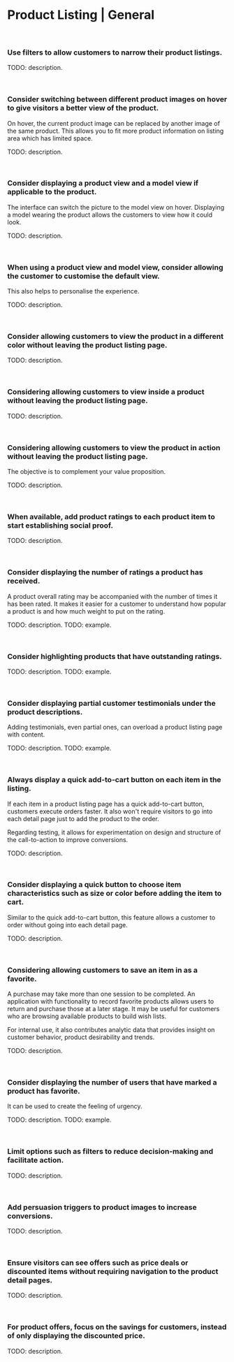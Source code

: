 # Product Listing | General

<br>


### Use filters to allow customers to narrow their product listings.

TODO: description.

<br>


### Consider switching between different product images on hover to give visitors a better view of the product.

On hover, the current product image can be replaced by another image of the same product. This allows you to fit more product information on listing area which
has limited space.

TODO: description.

<br>


### Consider displaying a product view and a model view if applicable to the product.

The interface can switch the picture to the model view on hover. Displaying a model wearing the product allows the customers to view how it could look.

TODO: description.

<br>

### When using a product view and model view, consider allowing the customer to customise the default view.

This also helps to personalise the experience.

TODO: description.

<br>


### Consider allowing customers to view the product in a different color without leaving the product listing page.

TODO: description.

<br>


### Considering allowing customers to view inside a product without leaving the product listing page.

TODO: description.

<br>


### Considering allowing customers to view the product in action without leaving the product listing page.

The objective is to complement your value proposition.

TODO: description.

<br>


### When available, add product ratings to each product item to start establishing social proof.

TODO: description.

<br>


### Consider displaying the number of ratings a product has received.

A product overall rating may be accompanied with the number of times it has been rated. It makes it easier for a customer to understand how popular a product is and how
much weight to put on the rating.

TODO: description.
TODO: example.

<br>


### Consider highlighting products that have outstanding ratings.

TODO: description.
TODO: example.

<br>


### Consider displaying partial customer testimonials under the product descriptions.

Adding testimonials, even partial ones, can overload a product listing page with content.

TODO: description.
TODO: example.

<br>


### Always display a quick add-to-cart button on each item in the listing.

If each item in a product listing page has a quick add-to-cart button, customers execute orders faster. It also won't require visitors to go into each detail page just to
add the product to the order.

Regarding testing, it allows for experimentation on design and structure of the call-to-action to improve conversions.

TODO: description.

<br>


### Consider displaying a quick button to choose item characteristics such as size or color before adding the item to cart.

Similar to the quick add-to-cart button, this feature allows a customer to order without going into each detail page.

TODO: description.

<br>


### Considering allowing customers to save an item in as a favorite.

A purchase may take more than one session to be completed. An application with functionality to record favorite products allows users to return and purchase those at a later stage.
It may be useful for customers who are browsing available products to build wish lists.

For internal use, it also contributes analytic data that provides insight on customer behavior, product desirability and trends.

TODO: description.

<br>


### Consider displaying the number of users that have marked a product has favorite.

It can be used to create the feeling of urgency.

TODO: description.
TODO: example.

<br>


### Limit options such as filters to reduce decision-making and facilitate action.


TODO: description.

<br>


### Add persuasion triggers to product images to increase conversions.

TODO: description.

<br>


### Ensure visitors can see offers such as price deals or discounted items without requiring navigation to the product detail pages.

TODO: description.

<br>


### For product offers, focus on the savings for customers, instead of only displaying the discounted price.

TODO: description.

<br>


